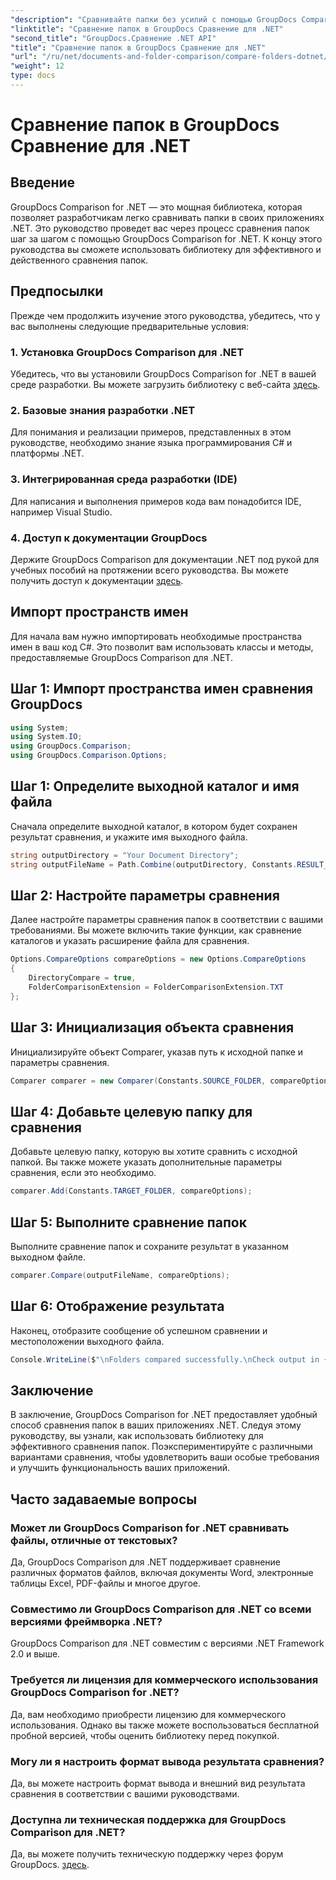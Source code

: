 ```yaml
---
"description": "Сравнивайте папки без усилий с помощью GroupDocs Comparison для .NET. Следуйте нашим пошаговым инструкциям для эффективного сравнения папок. Улучшите свои приложения .NET."
"linktitle": "Сравнение папок в GroupDocs Сравнение для .NET"
"second_title": "GroupDocs.Сравнение .NET API"
"title": "Сравнение папок в GroupDocs Сравнение для .NET"
"url": "/ru/net/documents-and-folder-comparison/compare-folders-dotnet/"
"weight": 12
type: docs
---
```

# Сравнение папок в GroupDocs Сравнение для .NET

## Введение
GroupDocs Comparison for .NET — это мощная библиотека, которая позволяет разработчикам легко сравнивать папки в своих приложениях .NET. Это руководство проведет вас через процесс сравнения папок шаг за шагом с помощью GroupDocs Comparison for .NET. К концу этого руководства вы сможете использовать библиотеку для эффективного и действенного сравнения папок.
## Предпосылки
Прежде чем продолжить изучение этого руководства, убедитесь, что у вас выполнены следующие предварительные условия:
### 1. Установка GroupDocs Comparison для .NET
Убедитесь, что вы установили GroupDocs Comparison for .NET в вашей среде разработки. Вы можете загрузить библиотеку с веб-сайта [здесь](https://releases.groupdocs.com/comparison/net/).
### 2. Базовые знания разработки .NET
Для понимания и реализации примеров, представленных в этом руководстве, необходимо знание языка программирования C# и платформы .NET.
### 3. Интегрированная среда разработки (IDE)
Для написания и выполнения примеров кода вам понадобится IDE, например Visual Studio.
### 4. Доступ к документации GroupDocs
Держите GroupDocs Comparison для документации .NET под рукой для учебных пособий на протяжении всего руководства. Вы можете получить доступ к документации [здесь](https://tutorials.groupdocs.com/comparison/net/).

## Импорт пространств имен
Для начала вам нужно импортировать необходимые пространства имен в ваш код C#. Это позволит вам использовать классы и методы, предоставляемые GroupDocs Comparison для .NET.
## Шаг 1: Импорт пространства имен сравнения GroupDocs
```csharp
using System;
using System.IO;
using GroupDocs.Comparison;
using GroupDocs.Comparison.Options;
```

## Шаг 1: Определите выходной каталог и имя файла
Сначала определите выходной каталог, в котором будет сохранен результат сравнения, и укажите имя выходного файла.
```csharp
string outputDirectory = "Your Document Directory";
string outputFileName = Path.Combine(outputDirectory, Constants.RESULT_FOLDER);
```
## Шаг 2: Настройте параметры сравнения
Далее настройте параметры сравнения папок в соответствии с вашими требованиями. Вы можете включить такие функции, как сравнение каталогов и указать расширение файла для сравнения.
```csharp
Options.CompareOptions compareOptions = new Options.CompareOptions
{
    DirectoryCompare = true,
    FolderComparisonExtension = FolderComparisonExtension.TXT
};
```
## Шаг 3: Инициализация объекта сравнения
Инициализируйте объект Comparer, указав путь к исходной папке и параметры сравнения.
```csharp
Comparer comparer = new Comparer(Constants.SOURCE_FOLDER, compareOptions);
```
## Шаг 4: Добавьте целевую папку для сравнения
Добавьте целевую папку, которую вы хотите сравнить с исходной папкой. Вы также можете указать дополнительные параметры сравнения, если это необходимо.
```csharp
comparer.Add(Constants.TARGET_FOLDER, compareOptions);
```
## Шаг 5: Выполните сравнение папок
Выполните сравнение папок и сохраните результат в указанном выходном файле.
```csharp
comparer.Compare(outputFileName, compareOptions);
```
## Шаг 6: Отображение результата
Наконец, отобразите сообщение об успешном сравнении и местоположении выходного файла.
```csharp
Console.WriteLine($"\nFolders compared successfully.\nCheck output in {Directory.GetCurrentDirectory()}.");
```

## Заключение
В заключение, GroupDocs Comparison for .NET предоставляет удобный способ сравнения папок в ваших приложениях .NET. Следуя этому руководству, вы узнали, как использовать библиотеку для эффективного сравнения папок. Поэкспериментируйте с различными вариантами сравнения, чтобы удовлетворить ваши особые требования и улучшить функциональность ваших приложений.
## Часто задаваемые вопросы
### Может ли GroupDocs Comparison for .NET сравнивать файлы, отличные от текстовых?
Да, GroupDocs Comparison для .NET поддерживает сравнение различных форматов файлов, включая документы Word, электронные таблицы Excel, PDF-файлы и многое другое.
### Совместимо ли GroupDocs Comparison для .NET со всеми версиями фреймворка .NET?
GroupDocs Comparison для .NET совместим с версиями .NET Framework 2.0 и выше.
### Требуется ли лицензия для коммерческого использования GroupDocs Comparison for .NET?
Да, вам необходимо приобрести лицензию для коммерческого использования. Однако вы также можете воспользоваться бесплатной пробной версией, чтобы оценить библиотеку перед покупкой.
### Могу ли я настроить формат вывода результата сравнения?
Да, вы можете настроить формат вывода и внешний вид результата сравнения в соответствии с вашими руководствами.
### Доступна ли техническая поддержка для GroupDocs Comparison для .NET?
Да, вы можете получить техническую поддержку через форум GroupDocs. [здесь](https://forum.groupdocs.com/c/comparison/12).